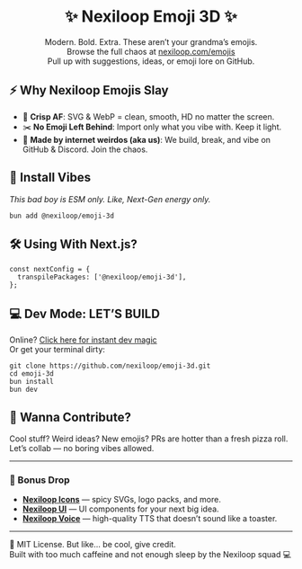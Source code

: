  <div align="center">
    <a name="readme-top"></a>
    <h1>✨ Nexiloop Emoji 3D ✨</h1>
    <p>Modern. Bold. Extra. These aren’t your grandma’s emojis.<br>
    Browse the full chaos at <a href="https://nexiloop.com/emojis">nexiloop.com/emojis</a><br>
    Pull up with suggestions, ideas, or emoji lore on GitHub.</p>
  </div>

  <h2>⚡ Why Nexiloop Emojis Slay</h2>
  <ul>
    <li>🧼 <strong>Crisp AF</strong>: SVG & WebP = clean, smooth, HD no matter the screen.</li>
    <li>✂️ <strong>No Emoji Left Behind</strong>: Import only what you vibe with. Keep it light.</li>
    <li>🤝 <strong>Made by internet weirdos (aka us)</strong>: We build, break, and vibe on GitHub & Discord. Join the chaos.</li>
  </ul>

  <h2>🚀 Install Vibes</h2>
  <p><em>This bad boy is ESM only. Like, Next-Gen energy only.</em></p>
  <pre><code>bun add @nexiloop/emoji-3d</code></pre>

  <h2>🛠 Using With Next.js?</h2>
  <pre><code>const nextConfig = {
  transpilePackages: ['@nexiloop/emoji-3d'],
};</code></pre>

  <h2>💻 Dev Mode: LET’S BUILD</h2>
  <p>Online? <a href="https://github.com/codespaces/new/nexiloop-emoji-3d">Click here for instant dev magic</a><br>
  Or get your terminal dirty:</p>
  <pre><code>git clone https://github.com/nexiloop/emoji-3d.git
cd emoji-3d
bun install
bun dev</code></pre>

  <h2>🧠 Wanna Contribute?</h2>
  <p>Cool stuff? Weird ideas? New emojis? PRs are hotter than a fresh pizza roll.<br>
  Let’s collab — no boring vibes allowed.</p>

  <hr>

  <h3>🔗 Bonus Drop</h3>
  <ul>
    <li><strong><a href="https://nexiloop.com/icons">Nexiloop Icons</a></strong> — spicy SVGs, logo packs, and more.</li>
    <li><strong><a href="https://nexiloop.com/ui">Nexiloop UI</a></strong> — UI components for your next big idea.</li>
    <li><strong><a href="https://nexiloop.com/voice">Nexiloop Voice</a></strong> — high-quality TTS that doesn’t sound like a toaster.</li>
  </ul>

  <hr>

  <p>🪪 MIT License. But like... be cool, give credit.<br>
  Built with too much caffeine and not enough sleep by the Nexiloop squad 💻</p>
